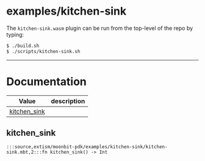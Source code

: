 # examples/kitchen-sink

The `kitchen-sink.wasm` plugin can be run from the top-level of the repo by
typing:

```bash
$ ./build.sh
$ ./scripts/kitchen-sink.sh
```

---
# Documentation
|Value|description|
|---|---|
|[kitchen\_sink](#kitchen_sink)||

## kitchen\_sink

```moonbit
:::source,extism/moonbit-pdk/examples/kitchen-sink/kitchen-sink.mbt,2:::fn kitchen_sink() -> Int
```

